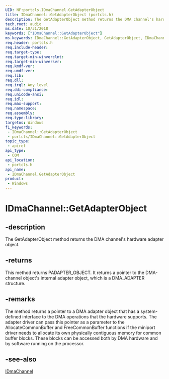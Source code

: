 ```yaml
---
UID: NF:portcls.IDmaChannel.GetAdapterObject
title: IDmaChannel::GetAdapterObject (portcls.h)
description: The GetAdapterObject method returns the DMA channel's hardware adapter object.
tech.root: audio
ms.date: 10/31/2018
keywords: ["IDmaChannel::GetAdapterObject"]
ms.keywords: IDmaChannel::GetAdapterObject, GetAdapterObject, IDmaChannel.GetAdapterObject, IDmaChannel::GetAdapterObject, IDmaChannel.GetAdapterObject
req.header: portcls.h
req.include-header: 
req.target-type: 
req.target-min-winverclnt: 
req.target-min-winversvr: 
req.kmdf-ver: 
req.umdf-ver: 
req.lib: 
req.dll: 
req.irql: Any level
req.ddi-compliance: 
req.unicode-ansi: 
req.idl: 
req.max-support: 
req.namespace: 
req.assembly: 
req.type-library: 
targetos: Windows
f1_keywords:
 - IDmaChannel::GetAdapterObject
 - portcls/IDmaChannel::GetAdapterObject
topic_type:
 - apiref
api_type:
 - COM
api_location:
 - portcls.h
api_name:
 - IDmaChannel.GetAdapterObject
product:
 - Windows
---
```


# IDmaChannel::GetAdapterObject


## -description

The GetAdapterObject method returns the DMA channel's hardware adapter object.

## -returns

This method returns PADAPTER_OBJECT. It returns a pointer to the DMA-channel object's internal adapter object, which is a DMA_ADAPTER structure.

## -remarks

The method returns a pointer to a DMA adapter object that has a system-defined interface to the DMA operations that the hardware supports. The adapter driver can pass this pointer as a parameter to the AllocateCommonBuffer and FreeCommonBuffer functions if the miniport driver needs to allocate its own physically contiguous memory for common buffer blocks. These blocks can be accessed both by DMA hardware and by software running on the processor.

## -see-also

[IDmaChannel](nn-portcls-idmachannel.md)

